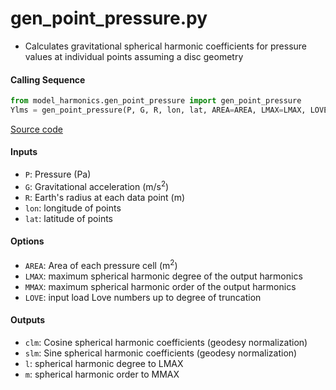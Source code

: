 gen_point_pressure.py
=====================

- Calculates gravitational spherical harmonic coefficients for pressure values at individual points assuming a disc geometry

#### Calling Sequence
```python
from model_harmonics.gen_point_pressure import gen_point_pressure
Ylms = gen_point_pressure(P, G, R, lon, lat, AREA=AREA, LMAX=LMAX, LOVE=(hl,kl,ll))
```
[Source code](https://github.com/tsutterley/model-harmonics/blob/main/model_harmonics/gen_point_pressure.py)

#### Inputs
 - `P`: Pressure (Pa)
 - `G`: Gravitational acceleration (m/s<sup>2</sup>)
 - `R`: Earth's radius at each data point (m)
 - `lon`: longitude of points
 - `lat`: latitude of points

#### Options
 - `AREA`: Area of each pressure cell (m<sup>2</sup>)
 - `LMAX`:  maximum spherical harmonic degree of the output harmonics
 - `MMAX`: maximum spherical harmonic order of the output harmonics
 - `LOVE`: input load Love numbers up to degree of truncation

#### Outputs
 - `clm`: Cosine spherical harmonic coefficients (geodesy normalization)
 - `slm`: Sine spherical harmonic coefficients (geodesy normalization)
 - `l`: spherical harmonic degree to LMAX
 - `m`: spherical harmonic order to MMAX
